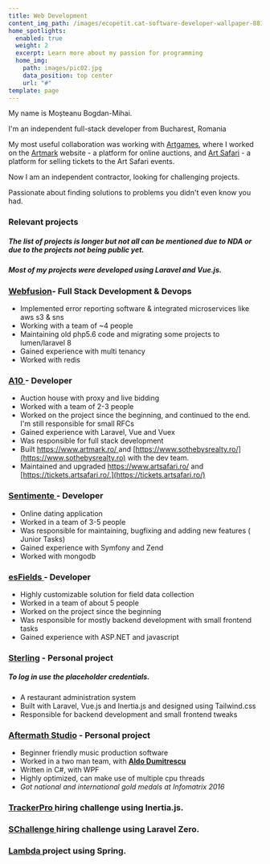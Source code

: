 ```yaml
---
title: Web Development
content_img_path: /images/ecopetit.cat-software-developer-wallpaper-881812.png
home_spotlights:
  enabled: true
  weight: 2
  excerpt: Learn more about my passion for programming
  home_img:
    path: images/pic02.jpg
    data_position: top center
    url: "#"
template: page
---
```

My name is Moșteanu Bogdan-Mihai.

I'm an independent full-stack developer from Bucharest, Romania

My most useful collaboration was working with [Artgames](http://artgames.ro/), where I worked on the [Artmark](https://artmark.ro) website - a platform for online auctions, and [Art Safari](https://tickets.artsafari.ro/e) - a platform for selling tickets to the Art Safari events.

Now I am an independent contractor, looking for challenging projects.

Passionate about finding solutions to problems you didn't even know you had.

### **Relevant projects**

<!--StartFragment-->

##### *The list of projects is longer but not all can be mentioned due to NDA or due to the projects not being public yet.*

##### *Most of my projects were developed using Laravel and Vue.js.*

<!--EndFragment-->

### [Webfusion](https://artmark.ro)**\-** Full Stack Development & Devops

* Implemented error reporting software & integrated microservices like aws s3 & sns
* Working with a team of ~4 people
* Maintaining old php5.6 code and migrating some projects to lumen/laravel 8
* Gained experience with multi tenancy
* Worked with redis

### **[A10 ](https://artmark.ro)-** Developer

* Auction house with proxy and live bidding
* Worked with a team of 2-3 people
* Worked on the project since the beginning, and continued to the end. I'm still responsible for small RFCs
* Gained experience with Laravel, Vue and Vuex
* Was responsible for full stack development
* Built [https://www.artmark.ro/ ](https://www.artmark.ro)and [https://www.sothebysrealty.ro/](https://www.sothebysrealty.ro) with the dev team.
* Maintained and upgraded <https://www.artsafari.ro/> and [https://tickets.artsafari.ro/.](https://tickets.artsafari.ro/)

### [Sentimente ](https://www.sentimente.ro/)- Developer

* Online dating application
* Worked in a team of 3-5 people
* Was responsible for maintaining, bugfixing and adding new features ( Junior Tasks)
* Gained experience with Symfony and Zend
* Worked with mongodb

### [esFields ](https://www.exesoftware.ro/ro/produse/esfields/)- Developer

* Highly customizable solution for field data collection
* Worked in a team of about 5 people
* Worked on the project since the beginning
* Was responsible for mostly backend development with small frontend tasks
* Gained experience with ASP.NET and javascript

### [Sterling](https://red-shift.live/) - Personal project

##### *To log in use the placeholder credentials.*

* A restaurant administration system
* Built with Laravel, Vue.js and Inertia.js and designed using Tailwind.css
* Responsible for backend development and small frontend tweaks

### [Aftermath Studio](https://github.com/xndbogdan/AftermathStudio) - Personal project

* Beginner friendly music production software
* Worked in a two man team, with <span style="color:white;">**[Aldo Dumitrescu](https://findaldo.dev/) </span>**
* Written in C#, with WPF
* Highly optimized, can make use of multiple cpu threads
* *Got national and international gold medals at Infomatrix 2016*

### [TrackerPro ](https://github.com/xndbogdan/TrackerPro)hiring challenge using Inertia.js.

### [SChallenge ](https://github.com/xndbogdan/SChallenge)hiring challenge using Laravel Zero.

### [Lambda ](https://github.com/xndbogdan/lambda-git)project using Spring.